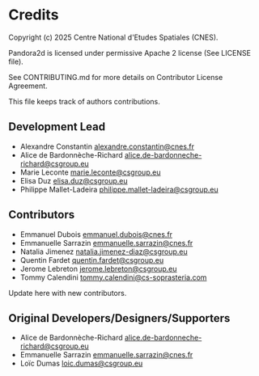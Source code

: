 # Credits

Copyright (c) 2025 Centre National d'Etudes Spatiales (CNES).

Pandora2d is licensed under permissive Apache 2 license (See LICENSE file).

See CONTRIBUTING.md for more details on Contributor License Agreement.

This file keeps track of authors contributions.

## Development Lead

* Alexandre Constantin <alexandre.constantin@cnes.fr>
* Alice de Bardonnèche-Richard <alice.de-bardonneche-richard@csgroup.eu>
* Marie Leconte <marie.leconte@csgroup.eu>
* Elisa Duz <elisa.duz@csgroup.eu>
* Philippe Mallet-Ladeira <philippe.mallet-ladeira@csgroup.eu>

## Contributors

* Emmanuel Dubois <emmanuel.dubois@cnes.fr>
* Emmanuelle Sarrazin <emmanuelle.sarrazin@cnes.fr>
* Natalia Jimenez <natalia.jimenez-diaz@csgroup.eu>
* Quentin Fardet <quentin.fardet@csgroup.eu>
* Jerome Lebreton <jerome.lebreton@csgroup.eu>
* Tommy Calendini <tommy.calendini@cs-soprasteria.com>

Update here with new contributors.

## Original Developers/Designers/Supporters

* Alice de Bardonnèche-Richard <alice.de-bardonneche-richard@csgroup.eu>
* Emmanuelle Sarrazin <emmanuelle.sarrazin@cnes.fr>
* Loïc Dumas <loic.dumas@csgroup.eu>
